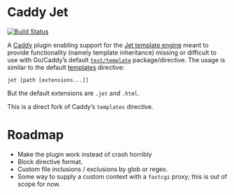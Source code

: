 # Caddy Jet

[![Build Status](https://travis-ci.org/9999years/caddy-jet.svg?branch=master)](https://travis-ci.org/9999years/caddy-jet)

A [Caddy][caddyserver] plugin enabling support for the [Jet template
engine][jet] meant to provide functionality (namely template inheritance)
missing or difficult to use with Go/Caddy’s default
[`text/template`][text/template] package/directive. The usage is similar to the
default [templates][templates] directive:

    jet [path [extensions...]]

But the default extensions are `.jet` and `.html`.

This is a direct fork of Caddy’s `templates` directive.

# Roadmap

* Make the plugin work instead of crash horribly
* Block directive format.
* Custom file inclusions / exclusions by glob or regex.
* Some way to supply a custom context with a `fastcgi` proxy; this is out of
  scope for now.

[caddyserver]: https://github.com/mholt/caddy
[jet]: https://github.com/CloudyKit/jet
[text/template]: https://golang.org/pkg/text/template/
[templates]: https://caddyserver.com/docs/templates
